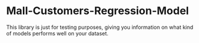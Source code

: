 # Mall-Customers-Regression-Model
This library is just for testing purposes, giving you information on what kind of models performs well on your dataset.
